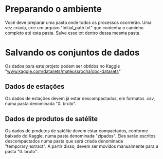 # Preparando o ambiente
Você deve preparar uma pasta onde todos os processos ocorrerão. Uma vez criada, crie um arquivo "initial_path.txt" que contenha o caminho completo até esta pasta. Salve esse txt dentro dessa mesma pasta.

# Salvando os conjuntos de dados
Os dados para este projeto podem ser obtidos no Kaggle "www.kaggle.com/datasets/mateussrocha/doc-datasets"

## Dados de estações
Os dados de estações devem já estar descompactados, em formatos .csv, numa pasta denominada "0. bruto".

## Dados de produtos de satélite
Os dados de produtos de satélite devem estar compactados, conforme baixado do Kaggle, numa pasta denominada "zipados". Eles serão escritos descompactados numa pasta que será criada denominada "temporary_extract". A partir disso, devem ser movidos manualmente para a pasta "0. bruto". 



